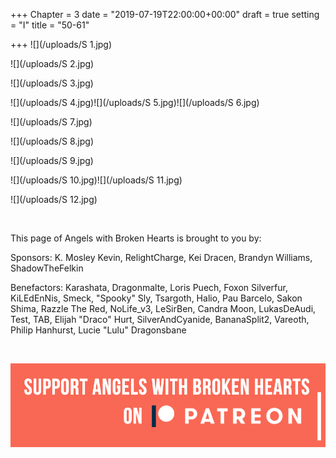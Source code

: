 +++
Chapter = 3
date = "2019-07-19T22:00:00+00:00"
draft = true
setting = "I"
title = "50-61"

+++
![](/uploads/S 1.jpg)

![](/uploads/S 2.jpg)

![](/uploads/S 3.jpg)

![](/uploads/S 4.jpg)![](/uploads/S 5.jpg)![](/uploads/S 6.jpg)

![](/uploads/S 7.jpg)

![](/uploads/S 8.jpg)

![](/uploads/S 9.jpg)

![](/uploads/S 10.jpg)![](/uploads/S 11.jpg)

![](/uploads/S 12.jpg)

<br>

<p align="left">This page of Angels with Broken Hearts is brought to you by:</p>

<p align="left">Sponsors: K. Mosley Kevin, RelightCharge, Kei Dracen, Brandyn Williams, ShadowTheFelkin </p>

<p align="left">Benefactors: Karashata, Dragonmalte, Loris Puech, Foxon Silverfur, KiLEdEnNis, Smeck, "Spooky" Sly, Tsargoth, Halio, Pau Barcelo, Sakon Shima, Razzle The Red, NoLife_v3, LeSirBen, Candra Moon, LukasDeAudi, Test, TAB, Elijah "Draco" Hurt, SilverAndCyanide, BananaSplit2, Vareoth, Philip Hanhurst, Lucie "Lulu" Dragonsbane</p> <br>

![](/uploads/patreon-banner.jpg)